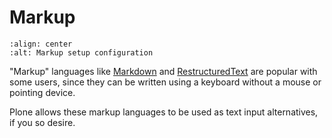 # Markup

```{figure} ../../_robot/markup-setup.png
:align: center
:alt: Markup setup configuration
```

"Markup" languages like [Markdown](https://en.wikipedia.org/wiki/Markdown) and [RestructuredText](https://en.wikipedia.org/wiki/ReStructuredText) are popular with some users,
since they can be written using a keyboard without a mouse or pointing device.

Plone allows these markup languages to be used as text input alternatives, if you so desire.
